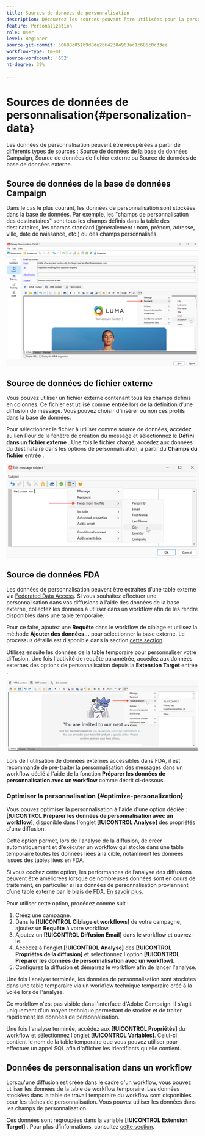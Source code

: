 ```yaml
---
title: Sources de données de personnalisation
description: Découvrez les sources pouvant être utilisées pour la personnalisation
feature: Personalization
role: User
level: Beginner
source-git-commit: 50688c051b9d8de2b642384963ac1c685c0c33ee
workflow-type: tm+mt
source-wordcount: '652'
ht-degree: 39%

---
```



# Sources de données de personnalisation{#personalization-data}

Les données de personnalisation peuvent être récupérées à partir de différents types de sources : Source de données de la base de données Campaign, Source de données de fichier externe ou Source de données de base de données externe.

## Source de données de la base de données Campaign

Dans le cas le plus courant, les données de personnalisation sont stockées dans la base de données. Par exemple, les &quot;champs de personnalisation des destinataires&quot; sont tous les champs définis dans la table des destinataires, les champs standard (généralement : nom, prénom, adresse, ville, date de naissance, etc.) ou des champs personnalisés.

![Champs de personnalisation de campagne dans un email](assets/perso-campaign-datasource.png)


## Source de données de fichier externe

Vous pouvez utiliser un fichier externe contenant tous les champs définis en colonnes. Ce fichier est utilisé comme entrée lors de la définition d’une diffusion de message. Vous pouvez choisir d&#39;insérer ou non ces profils dans la base de données.

Pour sélectionner le fichier à utiliser comme source de données, accédez au lien Pour de la fenêtre de création du message et sélectionnez le **Défini dans un fichier externe** . Une fois le fichier chargé, accédez aux données du destinataire dans les options de personnalisation, à partir du **Champs du fichier** entrée .

![Données de personnalisation d’un fichier](assets/perso-from-file.png)


## Source de données FDA

Les données de personnalisation peuvent être extraites d’une table externe via [Federated Data Access](../connect/fda.md).  Si vous souhaitez effectuer une personnalisation dans vos diffusions à l&#39;aide des données de la base externe, collectez les données à utiliser dans un workflow afin de les rendre disponibles dans une table temporaire.

Pour ce faire, ajoutez une **Requête** dans le workflow de ciblage et utilisez la méthode **Ajouter des données...** pour sélectionner la base externe. Le processus détaillé est disponible dans la section [cette section](../../automation/workflow/query.md#adding-data).

Utilisez ensuite les données de la table temporaire pour personnaliser votre diffusion. Une fois l&#39;activité de requête paramétrée, accédez aux données externes des options de personnalisation depuis la **Extension Target** entrée .

![Données de personnalisation d’une base de données externe](assets/perso-external-db.png)

Lors de l&#39;utilisation de données externes accessibles dans FDA, il est recommandé de pré-traiter la personnalisation des messages dans un workflow dédié à l&#39;aide de la fonction **Préparer les données de personnalisation avec un workflow** comme décrit ci-dessous.

### Optimiser la personnalisation {#optimize-personalization}

Vous pouvez optimiser la personnalisation à l&#39;aide d&#39;une option dédiée : **[!UICONTROL Préparer les données de personnalisation avec un workflow]**, disponible dans l&#39;onglet **[!UICONTROL Analyse]** des propriétés d&#39;une diffusion.

Cette option permet, lors de l&#39;analyse de la diffusion, de créer automatiquement et d&#39;exécuter un workflow qui stocke dans une table temporaire toutes les données liées à la cible, notamment les données issues des tables liées en FDA.

Si vous cochez cette option, les performances de l’analyse des diffusions peuvent être améliorées lorsque de nombreuses données sont en cours de traitement, en particulier si les données de personnalisation proviennent d’une table externe par le biais de FDA. [En savoir plus](../connect/fda.md).

Pour utiliser cette option, procédez comme suit :

1. Créez une campagne.
1. Dans le **[!UICONTROL Ciblage et workflows]** de votre campagne, ajoutez un **Requête** à votre workflow.
1. Ajoutez un **[!UICONTROL Diffusion Email]** dans le workflow et ouvrez-le.
1. Accédez à l&#39;onglet **[!UICONTROL Analyse]** des **[!UICONTROL Propriétés de la diffusion]** et sélectionnez l&#39;option **[!UICONTROL Préparer les données de personnalisation avec un workflow]**.
1. Configurez la diffusion et démarrez le workflow afin de lancer l&#39;analyse.

Une fois l&#39;analyse terminée, les données de personnalisation sont stockées dans une table temporaire via un workflow technique temporaire créé à la volée lors de l&#39;analyse.

Ce workflow n&#39;est pas visible dans l&#39;interface d&#39;Adobe Campaign. Il s&#39;agit uniquement d&#39;un moyen technique permettant de stocker et de traiter rapidement les données de personnalisation.

Une fois l&#39;analyse terminée, accédez aux **[!UICONTROL Propriétés]** du workflow et sélectionnez l&#39;onglet **[!UICONTROL Variables]**. Celui-ci contient le nom de la table temporaire que vous pouvez utiliser pour effectuer un appel SQL afin d&#39;afficher les identifiants qu&#39;elle contient.

## Données de personnalisation dans un workflow

Lorsqu&#39;une diffusion est créée dans le cadre d&#39;un workflow, vous pouvez utiliser les données de la table de workflow temporaire. Les données stockées dans la table de travail temporaire du workflow sont disponibles pour les tâches de personnalisation. Vous pouvez utiliser les données dans les champs de personnalisation.

Ces données sont regroupées dans la variable **[!UICONTROL Extension Target]** . Pour plus d’informations, consultez [cette section](../../automation/workflow/use-workflow-data.md#target-data).




